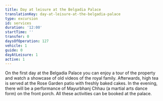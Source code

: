 ```yaml
---
title: Day at leisure at the Belgadia Palace
translationKey: day-at-leisure-at-the-belgadia-palace
type: excursion
id: services
duration: '12:00'
startTime: ''
transfer: 0
daysOfOperation: 127
vehicle: 1
guide: 0
dayAtLeisure: 1
active: 1
---
```

On the first day at the Belgadia Palace you can enjoy a tour of the property and watch a showcase of old videos of the royal family. Afterwards, high tea is served at the Rose Garden patio with freshly baked cakes.  In the evening, there will be a performance of Mayurbhanj Chhau (a martial arts dance form) on the front porch.  All these activities can be booked at the palace.